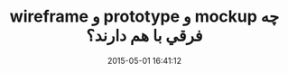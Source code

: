 ---
layout: post
title: "wireframe  و prototype و  mockup چه فرقي با هم  دارند؟"
date: 2015-05-01 16:41:12
section: article
tags: design sketch
link: "http://roocket.ir/articles/wireframe--%D8%8C-prototype-%D8%8C--mockup-%DA%86%D9%87-%D8%AA%D9%81%D8%A7%D9%88%D8%AA%DB%8C-%D8%A8%D8%A7-%D9%87%D9%85-%D8%AF%D8%A7%D8%B1%D9%86%D8%AF-%D8%9F/"
user: "محمد شریفی"
user_link: "https://github.com/mmdsharifi"
---